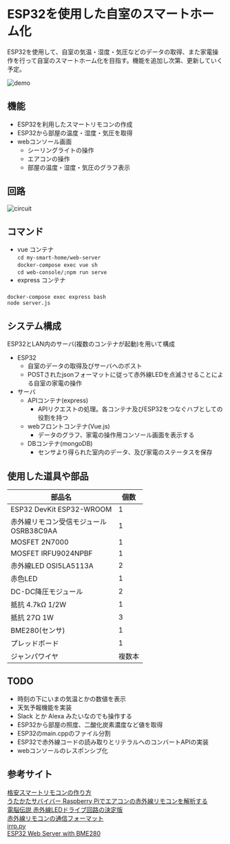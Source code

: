 # ESP32を使用した自室のスマートホーム化 
ESP32を使用して、自室の気温・湿度・気圧などのデータの取得、また家電操作を行って自室のスマートホーム化を目指す。機能を追加し次第、更新していく予定。

![demo](https://user-images.githubusercontent.com/54818379/84763772-b075ef00-b007-11ea-8802-442dc2d2a733.gif)


## 機能
- ESP32を利用したスマートリモコンの作成
- ESP32から部屋の温度・湿度・気圧を取得
- webコンソール画面
  - シーリングライトの操作
  - エアコンの操作
  - 部屋の温度・湿度・気圧のグラフ表示
  
## 回路
![circuit](https://user-images.githubusercontent.com/54818379/80910339-ca19ea80-8d69-11ea-8d50-7717a9a21d1a.jpg)

## コマンド
- vue コンテナ  
`cd my-smart-home/web-server`  
`docker-compose exec vue sh`  
`cd web-console/;npm run serve`
- express コンテナ  
### 
`docker-compose exec express bash`  
`node server.js`  



## システム構成
ESP32とLAN内のサーバ(複数のコンテナが起動)を用いて構成
- ESP32
  - 自室のデータの取得及びサーバへのポスト
  - POSTされたjsonフォーマットに従って赤外線LEDを点滅させることによる自室の家電の操作
- サーバ
  - APIコンテナ(express)
    - APIリクエストの処理。各コンテナ及びESP32をつなぐハブとしての役割を持つ
  - webフロントコンテナ(Vue.js)
    - データのグラフ、家電の操作用コンソール画面を表示する
  - DBコンテナ(mongoDB)
    - センサより得られた室内のデータ、及び家電のステータスを保存

## 使用した道具や部品

|  部品名 |  個数  |
| ---- | ---- |
| ESP32 DevKit ESP32-WROOM  |1|
|  赤外線リモコン受信モジュール<br>OSRB38C9AA|1|
|MOSFET 2N7000|1|
|MOSFET IRFU9024NPBF|1|
|赤外線LED OSI5LA5113A|2|
|赤色LED|1|
|DC-DC降圧モジュール|2|
|抵抗 4.7kΩ 1/2W|1|
|抵抗 27Ω 1W|3|
|BME280(センサ)|1|
|プレッドボード|1|
|ジャンパワイヤ|複数本|

## TODO
- 時刻の下にいまの気温とかの数値を表示
- 天気予報機能を実装
- Slack とか Alexa みたいなのでも操作する
- ESP32から部屋の照度、二酸化炭素濃度など値を取得
- ESP32のmain.cppのファイル分割
- ESP32で赤外線コードの読み取りとリテラルへのコンバートAPIの実装
- webコンソールのレスポンシブ化


## 参考サイト
[格安スマートリモコンの作り方](https://qiita.com/takjg/items/e6b8af53421be54b62c9)  
[うたかたサバイバー Raspberry Piでエアコンの赤外線リモコンを解析する](https://paltee.net/archives/247)  
[電脳伝説 赤外線LEDドライブ回路の決定版](https://vintagechips.wordpress.com/2013/10/05%E8%B5%A4%E5%A4%96%E7%B7%9Aled%E3%83%89%E3%83%A9%E3%82%A4%E3%83%96%E5%9B%9E%E8%B7%AF%E3%81%AE%E6%B1%BA%E5%AE%9A%E7%89%88/)  
[赤外線リモコンの通信フォーマット](http://elm-chan.org/docs/ir_format.html)  
[irrp.py](http://abyz.me.uk/rpi/pigpio/examples.html#Python_irrp_py)  
[ESP32 Web Server with BME280](https://randomnerdtutorials.com/esp32-web-server-with-bme280-mini-weather-station/)





